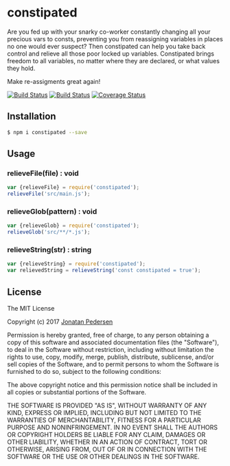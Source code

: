 # constipated
Are you fed up with your snarky co-worker constantly changing all your precious vars to consts, preventing you from reassigning variables in places no one would ever suspect? Then constipated can help you take back control and relieve all those poor locked up variables. Constipated brings freedom to all variables, no matter where they are declared, or what values they hold.

Make re-assigments great again!

[![Build Status](https://travis-ci.org/jonatanpedersen/constipated.svg?branch=master)](https://travis-ci.org/jonatanpedersen/constipated)
[![Build Status](https://img.shields.io/npm/v/constipated.svg)](https://www.npmjs.com/package/constipated)
[![Coverage Status](https://coveralls.io/repos/github/jonatanpedersen/constipated/badge.svg?branch=master)](https://coveralls.io/github/jonatanpedersen/constipated?branch=master)

## Installation

```bash
$ npm i constipated --save
```

## Usage

### relieveFile(file) : void
``` javascript
var {relieveFile} = require('constipated');
relieveFile('src/main.js');
```

### relieveGlob(pattern) : void
``` javascript
var {relieveGlob} = require('constipated');
relieveGlob('src/**/*.js');
```

### relieveString(str) : string
``` javascript
var {relieveString} = require('constipated');
var relievedString = relieveString('const constipated = true');
```

## License
The MIT License

Copyright (c) 2017 [Jonatan Pedersen](https://www.jonatanpedersen.com/)

Permission is hereby granted, free of charge, to any person obtaining a copy
of this software and associated documentation files (the "Software"), to deal
in the Software without restriction, including without limitation the rights
to use, copy, modify, merge, publish, distribute, sublicense, and/or sell
copies of the Software, and to permit persons to whom the Software is
furnished to do so, subject to the following conditions:

The above copyright notice and this permission notice shall be included in
all copies or substantial portions of the Software.

THE SOFTWARE IS PROVIDED "AS IS", WITHOUT WARRANTY OF ANY KIND, EXPRESS OR
IMPLIED, INCLUDING BUT NOT LIMITED TO THE WARRANTIES OF MERCHANTABILITY,
FITNESS FOR A PARTICULAR PURPOSE AND NONINFRINGEMENT. IN NO EVENT SHALL THE
AUTHORS OR COPYRIGHT HOLDERS BE LIABLE FOR ANY CLAIM, DAMAGES OR OTHER
LIABILITY, WHETHER IN AN ACTION OF CONTRACT, TORT OR OTHERWISE, ARISING FROM,
OUT OF OR IN CONNECTION WITH THE SOFTWARE OR THE USE OR OTHER DEALINGS IN
THE SOFTWARE.